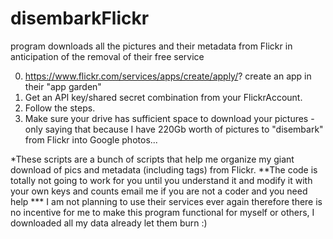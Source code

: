# disembarkFlickr
program downloads all the pictures and their metadata from Flickr in anticipation of the removal of their free service

0. https://www.flickr.com/services/apps/create/apply/? create an app in their "app garden"
1. Get an API key/shared secret combination from your FlickrAccount.
2. Follow the steps.
3. Make sure your drive has sufficient space to download your pictures - only saying that because I have 220Gb worth of pictures to "disembark" from Flickr into Google photos...

*These scripts are a bunch of scripts that help me organize my giant download of pics and metadata (including tags) from Flickr. 
**The code is totally not going to work for you until you understand it and modify it with your own keys and counts email me if you are not a coder and you need help
*** I am not planning to use their services ever again therefore there is no incentive for me to make this program functional for myself or others, I downloaded all my data already let them burn :)
